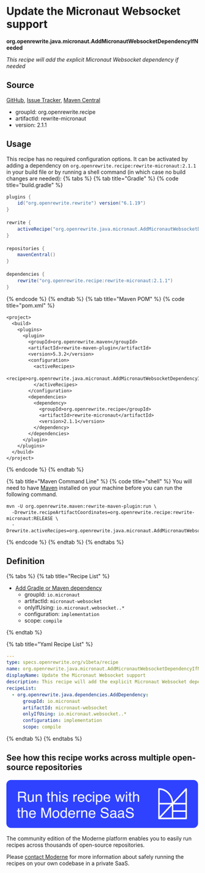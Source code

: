 # Update the Micronaut Websocket support

**org.openrewrite.java.micronaut.AddMicronautWebsocketDependencyIfNeeded**

_This recipe will add the explicit Micronaut Websocket dependency if needed_

## Source

[GitHub](https://github.com/openrewrite/rewrite-micronaut/blob/main/src/main/resources/META-INF/rewrite/micronaut3-to-4.yml), [Issue Tracker](https://github.com/openrewrite/rewrite-micronaut/issues), [Maven Central](https://central.sonatype.com/artifact/org.openrewrite.recipe/rewrite-micronaut/2.1.1/jar)

* groupId: org.openrewrite.recipe
* artifactId: rewrite-micronaut
* version: 2.1.1


## Usage

This recipe has no required configuration options. It can be activated by adding a dependency on `org.openrewrite.recipe:rewrite-micronaut:2.1.1` in your build file or by running a shell command (in which case no build changes are needed): 
{% tabs %}
{% tab title="Gradle" %}
{% code title="build.gradle" %}
```groovy
plugins {
    id("org.openrewrite.rewrite") version("6.1.19")
}

rewrite {
    activeRecipe("org.openrewrite.java.micronaut.AddMicronautWebsocketDependencyIfNeeded")
}

repositories {
    mavenCentral()
}

dependencies {
    rewrite("org.openrewrite.recipe:rewrite-micronaut:2.1.1")
}
```
{% endcode %}
{% endtab %}
{% tab title="Maven POM" %}
{% code title="pom.xml" %}
```markup
<project>
  <build>
    <plugins>
      <plugin>
        <groupId>org.openrewrite.maven</groupId>
        <artifactId>rewrite-maven-plugin</artifactId>
        <version>5.3.2</version>
        <configuration>
          <activeRecipes>
            <recipe>org.openrewrite.java.micronaut.AddMicronautWebsocketDependencyIfNeeded</recipe>
          </activeRecipes>
        </configuration>
        <dependencies>
          <dependency>
            <groupId>org.openrewrite.recipe</groupId>
            <artifactId>rewrite-micronaut</artifactId>
            <version>2.1.1</version>
          </dependency>
        </dependencies>
      </plugin>
    </plugins>
  </build>
</project>
```
{% endcode %}
{% endtab %}

{% tab title="Maven Command Line" %}
{% code title="shell" %}
You will need to have [Maven](https://maven.apache.org/download.cgi) installed on your machine before you can run the following command.

```shell
mvn -U org.openrewrite.maven:rewrite-maven-plugin:run \
  -Drewrite.recipeArtifactCoordinates=org.openrewrite.recipe:rewrite-micronaut:RELEASE \
  -Drewrite.activeRecipes=org.openrewrite.java.micronaut.AddMicronautWebsocketDependencyIfNeeded
```
{% endcode %}
{% endtab %}
{% endtabs %}

## Definition

{% tabs %}
{% tab title="Recipe List" %}
* [Add Gradle or Maven dependency](../../java/dependencies/adddependency.md)
  * groupId: `io.micronaut`
  * artifactId: `micronaut-websocket`
  * onlyIfUsing: `io.micronaut.websocket..*`
  * configuration: `implementation`
  * scope: `compile`

{% endtab %}

{% tab title="Yaml Recipe List" %}
```yaml
---
type: specs.openrewrite.org/v1beta/recipe
name: org.openrewrite.java.micronaut.AddMicronautWebsocketDependencyIfNeeded
displayName: Update the Micronaut Websocket support
description: This recipe will add the explicit Micronaut Websocket dependency if needed
recipeList:
  - org.openrewrite.java.dependencies.AddDependency:
      groupId: io.micronaut
      artifactId: micronaut-websocket
      onlyIfUsing: io.micronaut.websocket..*
      configuration: implementation
      scope: compile

```
{% endtab %}
{% endtabs %}

## See how this recipe works across multiple open-source repositories

[![Moderne Link Image](/.gitbook/assets/ModerneRecipeButton.png)](https://app.moderne.io/recipes/org.openrewrite.java.micronaut.AddMicronautWebsocketDependencyIfNeeded)

The community edition of the Moderne platform enables you to easily run recipes across thousands of open-source repositories.

Please [contact Moderne](https://moderne.io/product) for more information about safely running the recipes on your own codebase in a private SaaS.
